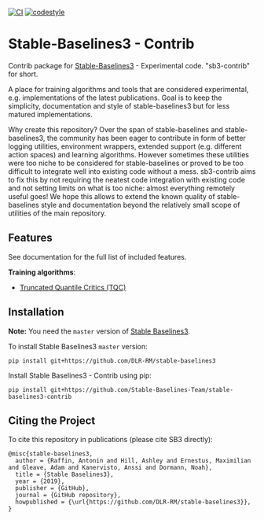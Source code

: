 [![CI](https://github.com/Stable-Baselines-Team/stable-baselines3-contrib/workflows/CI/badge.svg)](https://github.com/Stable-Baselines-Team/stable-baselines3-contrib/actions) [![codestyle](https://img.shields.io/badge/code%20style-black-000000.svg)](https://github.com/psf/black)

# Stable-Baselines3 - Contrib

Contrib package for [Stable-Baselines3](https://github.com/DLR-RM/stable-baselines3) - Experimental code.
"sb3-contrib" for short.

A place for training algorithms and tools that are considered experimental, e.g. implementations of the latest
publications. Goal is to keep the simplicity, documentation and style of stable-baselines3 but for less matured
implementations. 

Why create this repository? Over the span of stable-baselines and stable-baselines3, the community has been eager
to contribute in form of better logging utilities, environment wrappers, extended support (e.g. different action spaces)
and learning algorithms. However sometimes these utilities were too niche to be considered for stable-baselines or
proved to be too difficult to integrate well into existing code without a mess. sb3-contrib aims to fix this by
not requiring the neatest code integration with existing code and not setting limits on what is too niche: almost everything
remotely useful goes! We hope this allows to extend the known quality of stable-baselines style and documentation beyond
the relatively small scope of utilities of the main repository.


## Features

See documentation for the full list of included features.

**Training algorithms**:
- [Truncated Quantile Critics (TQC)](https://arxiv.org/abs/2005.04269)


## Installation

**Note:** You need the `master` version of [Stable Baselines3](https://github.com/DLR-RM/stable-baselines3/).

To install Stable Baselines3 `master` version:
```
pip install git+https://github.com/DLR-RM/stable-baselines3
```

Install Stable Baselines3 - Contrib using pip:
```
pip install git+https://github.com/Stable-Baselines-Team/stable-baselines3-contrib
```


## Citing the Project

To cite this repository in publications (please cite SB3 directly):

```
@misc{stable-baselines3,
  author = {Raffin, Antonin and Hill, Ashley and Ernestus, Maximilian and Gleave, Adam and Kanervisto, Anssi and Dormann, Noah},
  title = {Stable Baselines3},
  year = {2019},
  publisher = {GitHub},
  journal = {GitHub repository},
  howpublished = {\url{https://github.com/DLR-RM/stable-baselines3}},
}
```
